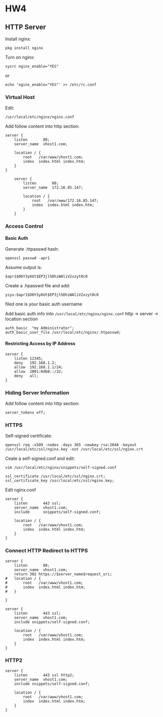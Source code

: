 # HW4

## HTTP Server

Install nginx:

`pkg install nginx`

Turn on nginx:

`sysrc nginx_enable="YES"`

or

`echo 'nginx_enable="YES"' >> /etc/rc.conf`

### Virtual Host

Edit:

`/usr/local/etc/nginx/nginx.conf`

Add follow content into http section:

```nginx
server {
    listen       80;
    server_name  vhost1.com;

    location / {
        root   /var/www/vhost1.com;
        index  index.html index.htm;
    }
}
```

```nginx
    server {
        listen       80;
        server_name  172.16.85.147;

        location / {
            root   /var/www/172.16.85.147;
            index  index.html index.htm;
        }
    }
```

### Access Control

#### Basic Auth

Generate .htpasswd hash:

`openssl passwd -apr1`

Assume output is:

`$apr1$O6Y3y6Ut$EP3jlhDhiWAliV2xzyt0c0`

Create a .hpasswd file and add:

`yiyu:$apr1$O6Y3y6Ut$EP3jlhDhiWAliV2xzyt0c0`

filed one is your basic auth username

Add basic auth info into `/usr/local/etc/nginx/nginx.conf` http -> server -> location section

```nginx
auth_basic  "my Administrator";
auth_basic_user_file /usr/local/etc/nginx/.htpasswd;
```

#### Restricting Access by IP Address

```nginx
server {
    listen 12345;
    deny   192.168.1.2;
    allow  192.168.1.1/24;
    allow  2001:0db8::/32;
    deny   all;
}
```

### Hiding Server Information

Add follow content into http section:

`server_tokens off;`

### HTTPS

Self-signed certificate:

`openssl req -x509 -nodes -days 365 -newkey rsa:2048 -keyout /usr/local/etc/ssl/nginx.key -out /usr/local/etc/ssl/nginx.crt`

Ceate a self-signed.conf and edit:

`vim /usr/local/etc/nginx/snippets/self-signed.conf`

```nginx
ssl_certificate /usr/local/etc/ssl/nginx.crt;
ssl_certificate_key /usr/local/etc/ssl/nginx.key;
```

Edit nginx.conf

```nginx
server {
    listen       443 ssl;
    server_name  vhost1.com;
    include      snippets/self-signed.conf;

    location / {
        root   /var/www/vhost1.com;
        index  index.html index.htm;
    }
}
```

### Connect HTTP Redirect to HTTPS

```nginx
server {
    listen       80;
    server_name  vhost1.com;
    return 302 https://$server_name$request_uri;
#   location / {
#       root   /var/www/vhost1.com;
#       index  index.html index.htm;
#   }

}

server {
    listen       443 ssl;
    server_name  vhost1.com;
    include snippets/self-signed.conf;

    location / {
        root   /var/www/vhost1.com;
        index  index.html index.htm;
    }
}
```

### HTTP2

```nginx
server {
    listen       443 ssl http2;
    server_name  vhost1.com;
    include snippets/self-signed.conf;

    location / {
        root   /var/www/vhost1.com;
        index  index.html index.htm;
    }
}
```